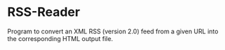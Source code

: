 # RSS-Reader
Program to convert an XML RSS (version 2.0) feed from a given URL into the corresponding HTML output file.
